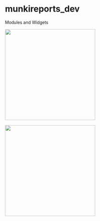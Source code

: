 # munkireports_dev
Modules and Widgets

<img src="https://github.com/djquazzi/munkireports_dev/blob/master/misc_files/google_chrome.png" width="300">
<br><br>
<img src="https://github.com/djquazzi/munkireports_dev/blob/master/misc_files/nomad.png" width="300">
